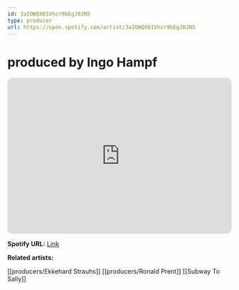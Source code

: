 ```yaml
---
id: 3aIOWQX01Vhcr9bEgJ0JN5
type: producer
url: https://open.spotify.com/artist/3aIOWQX01Vhcr9bEgJ0JN5
---
```

# produced by Ingo Hampf

<iframe style="border-radius:12px" src="https://open.spotify.com/embed/artist/3aIOWQX01Vhcr9bEgJ0JN5" width="100%" height="352" frameBorder="0" allowfullscreen="" allow="autoplay; clipboard-write; encrypted-media; fullscreen; picture-in-picture" loading="lazy"></iframe>

**Spotify URL:** [Link](https://open.spotify.com/artist/3aIOWQX01Vhcr9bEgJ0JN5)

**Related artists:**

[[producers/Ekkehard Strauhs]]
[[producers/Ronald Prent]]
[[Subway To Sally]]

